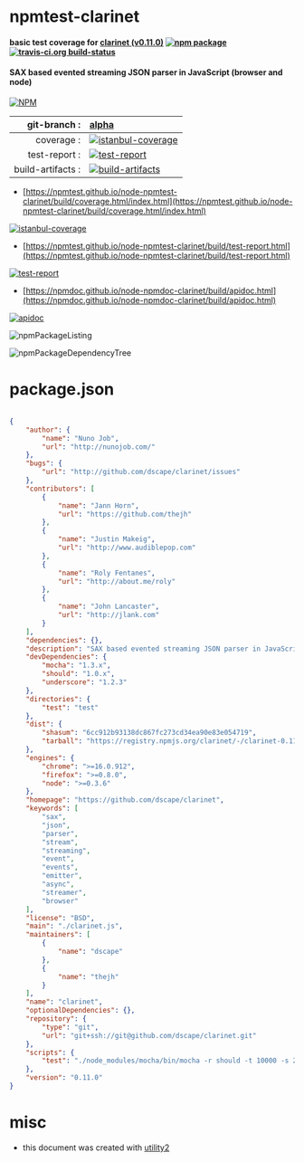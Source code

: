 # npmtest-clarinet

#### basic test coverage for  [clarinet (v0.11.0)](https://github.com/dscape/clarinet)  [![npm package](https://img.shields.io/npm/v/npmtest-clarinet.svg?style=flat-square)](https://www.npmjs.org/package/npmtest-clarinet) [![travis-ci.org build-status](https://api.travis-ci.org/npmtest/node-npmtest-clarinet.svg)](https://travis-ci.org/npmtest/node-npmtest-clarinet)

#### SAX based evented streaming JSON parser in JavaScript (browser and node)

[![NPM](https://nodei.co/npm/clarinet.png?downloads=true&downloadRank=true&stars=true)](https://www.npmjs.com/package/clarinet)

| git-branch : | [alpha](https://github.com/npmtest/node-npmtest-clarinet/tree/alpha)|
|--:|:--|
| coverage : | [![istanbul-coverage](https://npmtest.github.io/node-npmtest-clarinet/build/coverage.badge.svg)](https://npmtest.github.io/node-npmtest-clarinet/build/coverage.html/index.html)|
| test-report : | [![test-report](https://npmtest.github.io/node-npmtest-clarinet/build/test-report.badge.svg)](https://npmtest.github.io/node-npmtest-clarinet/build/test-report.html)|
| build-artifacts : | [![build-artifacts](https://npmtest.github.io/node-npmtest-clarinet/glyphicons_144_folder_open.png)](https://github.com/npmtest/node-npmtest-clarinet/tree/gh-pages/build)|

- [https://npmtest.github.io/node-npmtest-clarinet/build/coverage.html/index.html](https://npmtest.github.io/node-npmtest-clarinet/build/coverage.html/index.html)

[![istanbul-coverage](https://npmtest.github.io/node-npmtest-clarinet/build/screenCapture.buildCi.browser.%252Ftmp%252Fbuild%252Fcoverage.lib.html.png)](https://npmtest.github.io/node-npmtest-clarinet/build/coverage.html/index.html)

- [https://npmtest.github.io/node-npmtest-clarinet/build/test-report.html](https://npmtest.github.io/node-npmtest-clarinet/build/test-report.html)

[![test-report](https://npmtest.github.io/node-npmtest-clarinet/build/screenCapture.buildCi.browser.%252Ftmp%252Fbuild%252Ftest-report.html.png)](https://npmtest.github.io/node-npmtest-clarinet/build/test-report.html)

- [https://npmdoc.github.io/node-npmdoc-clarinet/build/apidoc.html](https://npmdoc.github.io/node-npmdoc-clarinet/build/apidoc.html)

[![apidoc](https://npmdoc.github.io/node-npmdoc-clarinet/build/screenCapture.buildCi.browser.%252Ftmp%252Fbuild%252Fapidoc.html.png)](https://npmdoc.github.io/node-npmdoc-clarinet/build/apidoc.html)

![npmPackageListing](https://npmtest.github.io/node-npmtest-clarinet/build/screenCapture.npmPackageListing.svg)

![npmPackageDependencyTree](https://npmtest.github.io/node-npmtest-clarinet/build/screenCapture.npmPackageDependencyTree.svg)



# package.json

```json

{
    "author": {
        "name": "Nuno Job",
        "url": "http://nunojob.com/"
    },
    "bugs": {
        "url": "http://github.com/dscape/clarinet/issues"
    },
    "contributors": [
        {
            "name": "Jann Horn",
            "url": "https://github.com/thejh"
        },
        {
            "name": "Justin Makeig",
            "url": "http://www.audiblepop.com"
        },
        {
            "name": "Roly Fentanes",
            "url": "http://about.me/roly"
        },
        {
            "name": "John Lancaster",
            "url": "http://jlank.com"
        }
    ],
    "dependencies": {},
    "description": "SAX based evented streaming JSON parser in JavaScript (browser and node)",
    "devDependencies": {
        "mocha": "1.3.x",
        "should": "1.0.x",
        "underscore": "1.2.3"
    },
    "directories": {
        "test": "test"
    },
    "dist": {
        "shasum": "6cc912b93138dc867fc273cd34ea90e83e054719",
        "tarball": "https://registry.npmjs.org/clarinet/-/clarinet-0.11.0.tgz"
    },
    "engines": {
        "chrome": ">=16.0.912",
        "firefox": ">=0.8.0",
        "node": ">=0.3.6"
    },
    "homepage": "https://github.com/dscape/clarinet",
    "keywords": [
        "sax",
        "json",
        "parser",
        "stream",
        "streaming",
        "event",
        "events",
        "emitter",
        "async",
        "streamer",
        "browser"
    ],
    "license": "BSD",
    "main": "./clarinet.js",
    "maintainers": [
        {
            "name": "dscape"
        },
        {
            "name": "thejh"
        }
    ],
    "name": "clarinet",
    "optionalDependencies": {},
    "repository": {
        "type": "git",
        "url": "git+ssh://git@github.com/dscape/clarinet.git"
    },
    "scripts": {
        "test": "./node_modules/mocha/bin/mocha -r should -t 10000 -s 2000  test/clarinet.js test/npm.js test/utf8-chunks.js test/position.js"
    },
    "version": "0.11.0"
}
```



# misc
- this document was created with [utility2](https://github.com/kaizhu256/node-utility2)
